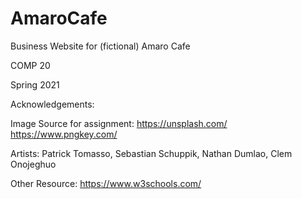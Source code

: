 # AmaroCafe
Business Website for (fictional) Amaro Cafe

COMP 20

Spring 2021

Acknowledgements:

  Image Source for assignment: 
    https://unsplash.com/
    https://www.pngkey.com/
    
  Artists: Patrick Tomasso, Sebastian Schuppik, Nathan Dumlao, Clem Onojeghuo
  
  Other Resource: https://www.w3schools.com/
